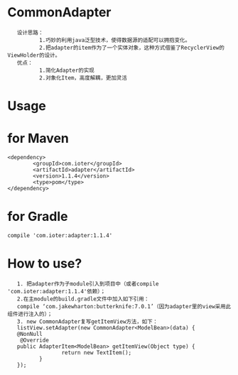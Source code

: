 # CommonAdapter
       设计思路：
              1.巧妙的利用java泛型技术，使得数据源的适配可以拥抱变化。
              2.把adapter的item作为了一个实体对象，这种方式借鉴了RecyclerView的ViewHolder的设计。
       优点：
              1.简化Adapter的实现
              2.对象化Item，高度解耦，更加灵活

# Usage
# for Maven
    <dependency>
            <groupId>com.ioter</groupId>
            <artifactId>adapter</artifactId>
            <version>1.1.4</version>
            <type>pom</type>
    </dependency>
# for Gradle
    compile 'com.ioter:adapter:1.1.4'
# How to use?
       1. 把adapter作为子module引入到项目中（或者compile 'com.ioter:adapter:1.1.4'依赖）；
       2.在主module的build.gradle文件中加入如下引用：
       compile ‘com.jakewharton:butterknife:7.0.1’（因为adapter里的view采用此组件进行注入的）；
       3. new CommonAdapter复写getItemView方法，如下：
       listView.setAdapter(new CommonAdapter<ModelBean>(data) {
       @NonNull    
        @Override    
       public AdapterItem<ModelBean> getItemView(Object type) {
                     return new TextItem();   
              }
       });
